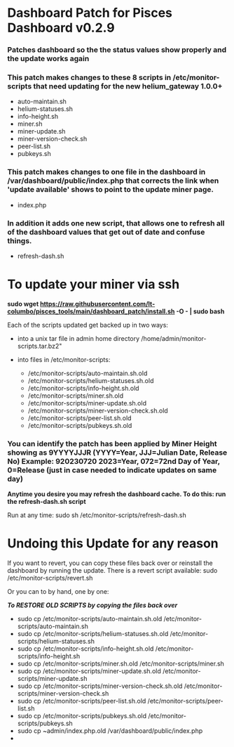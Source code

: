 # Dashboard Patch for Pisces Dashboard v0.2.9

### Patches dashboard so the the status values show properly and the update works again

### This patch makes changes to these 8 scripts in /etc/monitor-scripts that need updating for the new helium_gateway 1.0.0+

* auto-maintain.sh
* helium-statuses.sh
* info-height.sh
* miner.sh
* miner-update.sh
* miner-version-check.sh
* peer-list.sh
* pubkeys.sh

### This patch makes changes to one file in the dashboard in /var/dashboard/public/index.php that corrects the link when 'update available' shows to point to the update miner page. 

* index.php

### In addition it adds one new script, that allows one to refresh all of the dashboard values that get out of date and confuse things.

* refresh-dash.sh

# To update your miner via ssh

**sudo wget https://raw.githubusercontent.com/lt-columbo/pisces_tools/main/dashboard_patch/install.sh -O - | sudo bash**

Each of the scripts updated get backed up in two ways:
* into a unix tar file in admin home directory /home/admin/monitor-scripts.tar.bz2"
* into files in /etc/monitor-scripts:

  - /etc/monitor-scripts/auto-maintain.sh.old
  - /etc/monitor-scripts/helium-statuses.sh.old
  - /etc/monitor-scripts/info-height.sh.old
  - /etc/monitor-scripts/miner.sh.old
  - /etc/monitor-scripts/miner-update.sh.old
  - /etc/monitor-scripts/miner-version-check.sh.old
  - /etc/monitor-scripts/peer-list.sh.old
  - /etc/monitor-scripts/pubkeys.sh.old

### You can identify the patch has been applied by Miner Height showing as 9YYYYJJJR (YYYY=Year, JJJ=Julian Date, Release No) Example: 920230720 2023=Year, 072=72nd Day of Year, 0=Release (just in case needed to indicate updates on same day)

**Anytime you desire you may refresh the dashboard cache. To do this: run the refresh-dash.sh script**  

Run at any time:
sudo sh /etc/monitor-scripts/refresh-dash.sh

# Undoing this Update for any reason  
If you want to revert, you can copy these files back over or reinstall the dashboard by running the update. There is a revert script available:
sudo /etc/monitor-scripts/revert.sh

Or you can to by hand, one by one:

***To RESTORE OLD SCRIPTS by copying the files back over***  
- sudo cp /etc/monitor-scripts/auto-maintain.sh.old /etc/monitor-scripts/auto-maintain.sh
- sudo cp /etc/monitor-scripts/helium-statuses.sh.old /etc/monitor-scripts/helium-statuses.sh
- sudo cp /etc/monitor-scripts/info-height.sh.old /etc/monitor-scripts/info-height.sh
- sudo cp /etc/monitor-scripts/miner.sh.old /etc/monitor-scripts/miner.sh
- sudo cp /etc/monitor-scripts/miner-update.sh.old /etc/monitor-scripts/miner-update.sh
- sudo cp /etc/monitor-scripts/miner-version-check.sh.old /etc/monitor-scripts/miner-version-check.sh
- sudo cp /etc/monitor-scripts/peer-list.sh.old /etc/monitor-scripts/peer-list.sh
- sudo cp /etc/monitor-scripts/pubkeys.sh.old /etc/monitor-scripts/pubkeys.sh
- sudo cp ~admin/index.php.old /var/dashboard/public/index.php
- 
